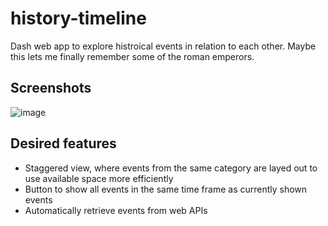 # history-timeline

Dash web app to explore histroical events in relation to each other. Maybe this lets me finally remember some of the roman emperors.

## Screenshots

![image](https://user-images.githubusercontent.com/71029831/204518131-746e7311-fb88-483b-a95c-dd209dcba599.png)

## Desired features

* Staggered view, where events from the same category are layed out to use available space more efficiently
* Button to show all events in the same time frame as currently shown events
* Automatically retrieve events from web APIs
